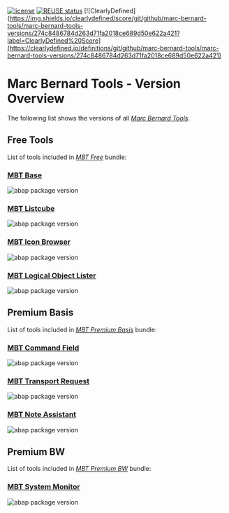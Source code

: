 [![license](https://img.shields.io/github/license/Marc-Bernard-Tools/Marc-Bernard-Tools-Versions)](LICENSE)
[![REUSE status](https://api.reuse.software/badge/github.com/Marc-Bernard-Tools/Marc-Bernard-Tools-Versions)](https://api.reuse.software/info/github.com/Marc-Bernard-Tools/Marc-Bernard-Tools-Versions)
[![ClearlyDefined](https://img.shields.io/clearlydefined/score/git/github/marc-bernard-tools/marc-bernard-tools-versions/274c8486784d263d71fa2018ce689d50e622a421?label=ClearlyDefined%20Score](https://clearlydefined.io/definitions/git/github/marc-bernard-tools/marc-bernard-tools-versions/274c8486784d263d71fa2018ce689d50e622a421)

# Marc Bernard Tools - Version Overview

The following list shows the versions of all [*Marc Bernard Tools*](https://marcbernardtools.com).

## Free Tools

List of tools included in [*MBT Free*](https://marcbernardtools.com/downloads/marc-bernard-tools-free) bundle:

### [MBT Base](https://marcbernardtools.com/downloads/mbt-base)

![abap package version](https://img.shields.io/endpoint?url=https://shield.abap.space/version-shield-json/github/Marc-Bernard-Tools/Marc-Bernard-Tools-Versions/.apack-manifest.xml/dependencies/github.com/Marc-Bernard-Tools/MBT-Base&label=version&color=darkgray)

### [MBT Listcube](https://marcbernardtools.com/downloads/mbt-listcube)

![abap package version](https://img.shields.io/endpoint?url=https://shield.abap.space/version-shield-json/github/Marc-Bernard-Tools/Marc-Bernard-Tools-Versions/.apack-manifest.xml/dependencies/github.com/Marc-Bernard-Tools/MBT-Listcube&label=version&color=darkgray)

### [MBT Icon Browser](https://marcbernardtools.com/downloads/mbt-icon-browser)

![abap package version](https://img.shields.io/endpoint?url=https://shield.abap.space/version-shield-json/github/Marc-Bernard-Tools/Marc-Bernard-Tools-Versions/.apack-manifest.xml/dependencies/github.com/Marc-Bernard-Tools/MBT-Icon-Browser&label=version&color=darkgray)

### [MBT Logical Object Lister](https://marcbernardtools.com/downloads/mbt-logical-object-lister)

![abap package version](https://img.shields.io/endpoint?url=https://shield.abap.space/version-shield-json/github/Marc-Bernard-Tools/Marc-Bernard-Tools-Versions/.apack-manifest.xml/dependencies/github.com/Marc-Bernard-Tools/MBT-Logical-Object-Lister&label=version&color=darkgray)

## Premium Basis

List of tools included in [*MBT Premium Basis*](https://marcbernardtools.com/downloads/marc-bernard-tools-premium-basis) bundle:

### [MBT Command Field](https://marcbernardtools.com/downloads/mbt-command-field)

![abap package version](https://img.shields.io/endpoint?url=https://shield.abap.space/version-shield-json/github/Marc-Bernard-Tools/Marc-Bernard-Tools-Versions/.apack-manifest.xml/dependencies/github.com/Marc-Bernard-Tools/MBT-Command-Field&label=version&color=blue)

### [MBT Transport Request](https://marcbernardtools.com/downloads/mbt-transport-request)

![abap package version](https://img.shields.io/endpoint?url=https://shield.abap.space/version-shield-json/github/Marc-Bernard-Tools/Marc-Bernard-Tools-Versions/.apack-manifest.xml/dependencies/github.com/Marc-Bernard-Tools/MBT-Transport-Request&label=version&color=blue)

### [MBT Note Assistant](https://marcbernardtools.com/downloads/mbt-note-assistant)

![abap package version](https://img.shields.io/endpoint?url=https://shield.abap.space/version-shield-json/github/Marc-Bernard-Tools/Marc-Bernard-Tools-Versions/.apack-manifest.xml/dependencies/github.com/Marc-Bernard-Tools/MBT-Note-Assistant&label=version&color=blue)

## Premium BW

List of tools included in [*MBT Premium BW*](https://marcbernardtools.com/downloads/marc-bernard-tools-premium-bw) bundle:

### [MBT System Monitor](https://marcbernardtools.com/downloads/mbt-system-monitor)

![abap package version](https://img.shields.io/endpoint?url=https://shield.abap.space/version-shield-json/github/Marc-Bernard-Tools/Marc-Bernard-Tools-Versions/.apack-manifest.xml/dependencies/github.com/Marc-Bernard-Tools/MBT-System-Monitor&label=version&color=orange)
